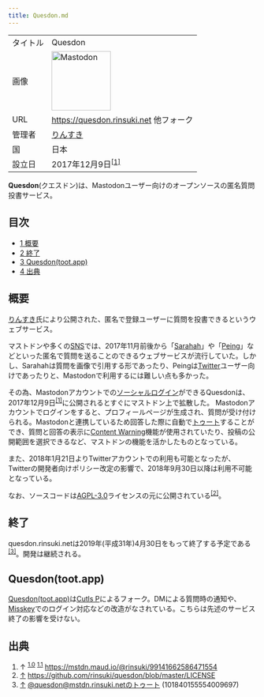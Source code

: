 ```yaml
---
title: Quesdon.md
---
```

<div>

|          |                                                                                                                                                                                                                                                                                                        |
|----------|--------------------------------------------------------------------------------------------------------------------------------------------------------------------------------------------------------------------------------------------------------------------------------------------------------|
| タイトル | Quesdon                                                                                                                                                                                                                                                                                                |
| 画像     | [<img src="/images/thumb/0/00/Mastodon_logo.png/120px-Mastodon_logo.png" srcset="/images/thumb/0/00/Mastodon_logo.png/180px-Mastodon_logo.png 1.5x, /images/0/00/Mastodon_logo.png 2x" width="120" height="120" alt="Mastodon" />](/%E3%83%95%E3%82%A1%E3%82%A4%E3%83%AB:Mastodon_logo.png "Mastodon") |
| URL      | <a href="https://quesdon.rinsuki.net" rel="nofollow">https://quesdon.rinsuki.net</a> 他フォーク                                                                                                                                                                                                        |
| 管理者   | [りんすき](/%E3%82%8A%E3%82%93%E3%81%99%E3%81%8D "りんすき")                                                                                                                                                                                                                                           |
| 国       | 日本                                                                                                                                                                                                                                                                                                   |
| 設立日   | 2017年12月9日<sup>[\[1\]](#cite_note-start-1)</sup>                                                                                                                                                                                                                                                    |

  
**Quesdon**(クエスドン)は、Mastodonユーザー向けのオープンソースの匿名質問投書サービス。

<div>

<div lang="ja" dir="ltr">

## 目次

</div>

-   [1 概要](#.E6.A6.82.E8.A6.81)
-   [2 終了](#.E7.B5.82.E4.BA.86)
-   [3 Quesdon(toot.app)](#Quesdon.28toot.app.29)
-   [4 出典](#.E5.87.BA.E5.85.B8)

</div>

## 概要

[りんすき](/%E3%82%8A%E3%82%93%E3%81%99%E3%81%8D "りんすき")氏により公開された、匿名で登録ユーザーに質問を投書できるというウェブサービス。

マストドンや多くの[SNS](/%E3%82%BD%E3%83%BC%E3%82%B7%E3%83%A3%E3%83%AB%E3%83%BB%E3%83%8D%E3%83%83%E3%83%88%E3%83%AF%E3%83%BC%E3%82%AD%E3%83%B3%E3%82%B0%E3%83%BB%E3%82%B5%E3%83%BC%E3%83%93%E3%82%B9 "ソーシャル・ネットワーキング・サービス")では、2017年11月前後から「[Sarahah](https://ja.wikipedia.org/wiki/Sarahah "w:Sarahah")」や「[Peing](https://ja.wikipedia.org/wiki/Peing "w:Peing")」などといった匿名で質問を送ることのできるウェブサービスが流行していた。しかし、Sarahahは質問を画像で引用する形であったり、Peingは[Twitter](/Twitter "Twitter")ユーザー向けであったりと、Mastodonで利用するには難しい点も多かった。

その為、Mastodonアカウントでの[ソーシャルログイン](/%E9%80%A3%E6%90%BA%E3%83%AD%E3%82%B0%E3%82%A4%E3%83%B3 "連携ログイン")ができるQuesdonは、2017年12月9日<sup>[\[1\]](#cite_note-start-1)</sup>に公開されるとすぐにマストドン上で拡散した。 Mastodonアカウントでログインをすると、プロフィールページが生成され、質問が受け付けられる。Mastodonと連携しているため回答した際に自動で[トゥート](/%E3%83%88%E3%82%A5%E3%83%BC%E3%83%88 "トゥート")することができ、質問と回答の表示に[Content Warning](/Content_Warning "Content Warning")機能が使用されていたり、投稿の公開範囲を選択できるなど、マストドンの機能を活かしたものとなっている。

また、2018年1月21日よりTwitterアカウントでの利用も可能となったが、Twitterの開発者向けポリシー改定の影響で、2018年9月30日以降は利用不可能となっている。

なお、ソースコードは[AGPL-3.0](/GNU_Affero_General_Public_License "GNU Affero General Public License")ライセンスの元に公開されている<sup>[\[2\]](#cite_note-2)</sup>。

## 終了

quesdon.rinsuki.netは2019年(平成31年)4月30日をもって終了する予定である<sup>[\[3\]](#cite_note-3)</sup>。開発は継続される。

## Quesdon(toot.app)

<a href="https://quesdon.toot.app/" rel="nofollow">Quesdon(toot.app)</a>は[Cutls P](/Cutls_P "Cutls P")によるフォーク。DMによる質問時の通知や、[Misskey](/Misskey "Misskey")でのログイン対応などの改造がなされている。こちらは先述のサービス終了の影響を受けない。

## 出典

<div>

1.  ↑ <sup>[1.0](#cite_ref-start_1-0)</sup> <sup>[1.1](#cite_ref-start_1-1)</sup> <a href="https://mstdn.maud.io/@rinsuki/99141662586471554" rel="nofollow">https://mstdn.maud.io/@rinsuki/99141662586471554</a>
2.  [↑](#cite_ref-2) <a href="https://github.com/rinsuki/quesdon/blob/master/LICENSE" rel="nofollow">https://github.com/rinsuki/quesdon/blob/master/LICENSE</a>
3.  [↑](#cite_ref-3) <a href="https://mstdn.rinsuki.net/@quesdon/101840155554009697" rel="nofollow">@quesdon@mstdn.rinsuki.netのトゥート (101840155554009697)</a>

</div>

</div>
